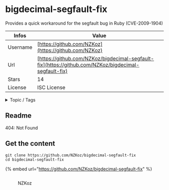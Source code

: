 # bigdecimal-segfault-fix

Provides a quick workaround for the segfault bug in Ruby (CVE-2009-1904)

| Infos    | Value                                                              |
| -------- | -------------------------------------------------------------------|
| Username | [https://github.com/NZKoz](https://github.com/NZKoz) |
| Url      | [https://github.com/NZKoz/bigdecimal-segfault-fix](https://github.com/NZKoz/bigdecimal-segfault-fix)                                               |
| Stars    | 14                                                          |
| License  | ISC License                                                        |

<details>

<summary>Topic / Tags</summary>



</details>

## Readme

404: Not Found


## Get the content

```
git clone https://github.com/NZKoz/bigdecimal-segfault-fix
cd bigdecimal-segfault-fix
```

{% embed url="https://github.com/NZKoz/bigdecimal-segfault-fix" %}

<figure><img src="https://avatars.githubusercontent.com/u/197?v=4" alt=""><figcaption><p>NZKoz</p></figcaption></figure>
